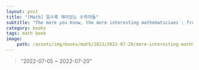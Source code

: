 ```yaml
---
layout: post
title: "[Math] 알수록 재미있는 수학자들"
subtitle: "The more you know, the more interesting mathematicians : from ancient times to modern times"
category: books
tags: math book
image:
    path: /assets/img/books/math/2022/2022-07-20/more-interesting-mathmaticians.png
---
```


> “2022-07-05 ~ 2022-07-20”
